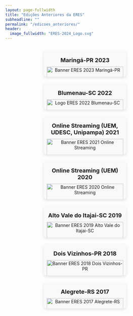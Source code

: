 ```yaml
---
layout: page-fullwidth
title: "Edições Anteriores da ERES"
subheadline: ""
permalink: "/edicoes_anteriores/"
header:
  image_fullwidth: "ERES-2024_Logo.svg"
---
```


<style>
  h1 {
    text-align: center;
  }

  .edition-container {
    display: flex;
    flex-wrap: wrap;
    justify-content: space-around;
    margin: 20px 0;
  }

  .edition-item {
    width: 48%;
    margin: 10px;
    box-shadow: 0 4px 8px rgba(0, 0, 0, 0.1);
    border-radius: 10px;
    overflow: hidden;
    text-align: center;
    background: #f9f9f9;
    padding: 10px;
  }

  .edition-item img {
    width: 100%;
    height: auto;
    border-bottom: 1px solid #ccc;
  }

  .edition-item b {
    display: block;
    margin: 10px 0;
    font-size: 18px;
  }

  @media (max-width: 768px) {
    .edition-item {
      width: 100%;
    }
  }
</style>

<div class="edition-container">
  <div class="edition-item">
    <b>Maringá-PR 2023</b>
    <a href="https://eres-sbc-br.github.io/eres2023/" target="_blank">
      <img src="{{ site.urlimg }}/BannerERES2023.png" alt="Banner ERES 2023 Maringá-PR">
    </a>
  </div>

  <div class="edition-item">
    <b>Blumenau-SC 2022</b>
    <a href="https://eres-sbc-br.github.io/eres2022/" target="_blank">
      <img src="{{ site.urlimg }}/logo-eres-verde-horizontal%20-%202.png" alt="Logo ERES 2022 Blumenau-SC">
    </a>
  </div>

  <div class="edition-item">
    <b>Online Streaming (UEM, UDESC, Unipampa) 2021</b>
    <a href="https://eres-sbc-br.github.io/eres2021" target="_blank">
      <img src="{{ site.urlimg }}/banner_eres2021.png" alt="Banner ERES 2021 Online Streaming">
    </a>
  </div>

  <div class="edition-item">
    <b>Online Streaming (UEM) 2020</b>
    <a href="http://eres.sbc.org.br/2020" target="_blank">
      <img src="{{ site.urlimg }}/banner_eres2020.png" alt="Banner ERES 2020 Online Streaming">
    </a>
  </div>

  <div class="edition-item">
    <b>Alto Vale do Itajai-SC 2019</b>
    <a href="http://eres.sbc.org.br/2019" target="_blank">
      <img src="{{ site.urlimg }}/eres2019.png" alt="Banner ERES 2019 Alto Vale do Itajai-SC">
    </a>
  </div>

  <div class="edition-item">
    <b>Dois Vizinhos-PR 2018</b>
    <a href="https://coens.dv.utfpr.edu.br/eres" target="_blank">
      <img src="{{ site.urlimg }}/eres2018.png" alt="Banner ERES 2018 Dois Vizinhos-PR">
    </a>
  </div>

  <div class="edition-item">
    <b>Alegrete-RS 2017</b>
    <a href="https://eventos.unipampa.edu.br/eres" target="_blank">
      <img src="{{ site.urlimg }}/eres2017.png" alt="Banner ERES 2017 Alegrete-RS">
    </a>
  </div>
</div>
